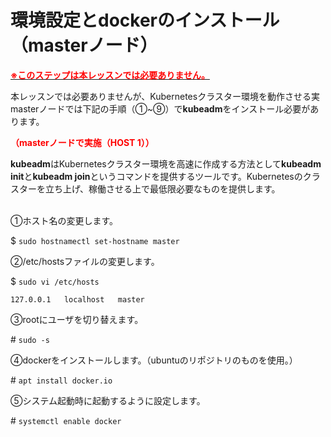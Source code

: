 # 環境設定とdockerのインストール（masterノード）  
<u>**<span style="color: red; ">※このステップは本レッスンでは必要ありません。</span>**</u>

本レッスンでは必要ありませんが、Kubernetesクラスター環境を動作させる実masterノードでは下記の手順（①~⑨）で**kubeadm**をインストール必要があります。  

**<span style="color: red; ">（masterノードで実施（HOST 1））</span>**  

**kubeadm**はKubernetesクラスター環境を高速に作成する方法として**kubeadm init**と**kubeadm join**というコマンドを提供するツールです。Kubernetesのクラスターを立ち上げ、稼働させる上で最低限必要なものを提供します。  
<br>

①ホスト名の変更します。  

$ `sudo hostnamectl set-hostname master`  

②/etc/hostsファイルの変更します。

$ `sudo vi /etc/hosts`  
```
127.0.0.1   localhost   master
```

③rootにユーザを切り替えます。  

\# `sudo -s`  

④dockerをインストールします。（ubuntuのリポジトリのものを使用。）  

\# `apt install docker.io`  

⑤システム起動時に起動するように設定します。  

\# `systemctl enable docker`  
